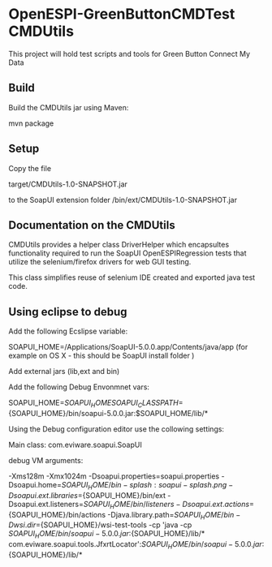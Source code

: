 OpenESPI-GreenButtonCMDTest CMDUtils
===========================
This project will hold test scripts and tools for Green Button Connect My Data

## Build

Build the CMDUtils jar using Maven:

mvn package

## Setup

Copy the file 

target/CMDUtils-1.0-SNAPSHOT.jar 

to the SoapUI extension folder
<SOAPUI installfolder>/bin/ext/CMDUtils-1.0-SNAPSHOT.jar 

##	Documentation on the CMDUtils 

CMDUtils provides a helper class DriverHelper which encapsultes functionality required to run the SoapUI OpenESPIRegression tests that utilize the selenium/firefox drivers for web GUI testing.

This class simplifies reuse of selenium IDE created and exported java test code.

## Using eclipse to debug

Add the following Ecslipse variable:

SOAPUI_HOME=/Applications/SoapUI-5.0.0.app/Contents/java/app (for example on OS X - this should be SoapUI install folder )

Add external jars (lib,ext and bin)

Add the following Debug Envonmnet vars:

SOAPUI_HOME=${SOAPUI_HOME}
SOAPUI_CLASSPATH=${SOAPUI_HOME}/bin/soapui-5.0.0.jar:$SOAPUI_HOME/lib/*

Using the Debug configuration editor use the collowing settings:

Main class: com.eviware.soapui.SoapUI

debug VM arguments:

-Xms128m -Xmx1024m -Dsoapui.properties=soapui.properties -Dsoapui.home=${SOAPUI_HOME}/bin -splash:soapui-splash.png -Dsoapui.ext.libraries=${SOAPUI_HOME}/bin/ext -Dsoapui.ext.listeners=${SOAPUI_HOME}/bin/listeners -Dsoapui.ext.actions=${SOAPUI_HOME}/bin/actions -Djava.library.path=${SOAPUI_HOME}/bin -Dwsi.dir=${SOAPUI_HOME}/wsi-test-tools -cp 'java -cp ${SOAPUI_HOME}/bin/soapui-5.0.0.jar:${SOAPUI_HOME}/lib/* com.eviware.soapui.tools.JfxrtLocator':${SOAPUI_HOME}/bin/soapui-5.0.0.jar:${SOAPUI_HOME}/lib/*


